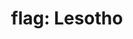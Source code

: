 ---
layout: smileys&emotion
title: "flag: Lesotho"
emoji: flag_lesotho
permalink: 🇱🇸.html
image: assets/img/3moji/flag_lesotho.png
---